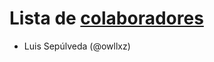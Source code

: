 # Lista de [colaboradores](https://github.com/ofou/fisica/graphs/contributors)

- Luis Sepúlveda (@owllxz)
